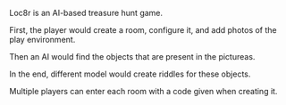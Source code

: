Loc8r is an AI-based treasure hunt game. 

First, the player would create a room, configure it, and add photos of the play environment. 

Then an AI would find the objects that are present in the pictureas. 

In the end, different model would create riddles for these objects.

Multiple players can enter each room with a code given when creating it.

